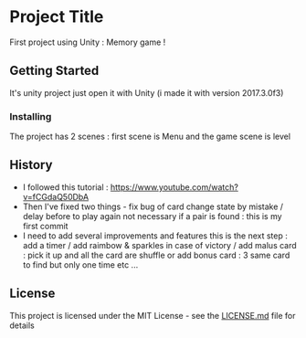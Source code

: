 # Project Title

First project using Unity : Memory game !

## Getting Started

It's unity project just open it with Unity (i made it with version 2017.3.0f3)

### Installing

The project has 2 scenes : first scene is Menu and the game scene is level

## History

* I followed this tutorial : https://www.youtube.com/watch?v=fCGdaQ50DbA
* Then I've fixed two things - fix bug of card change state by mistake / delay before to play again not necessary if a pair is found : this is my first commit
* I need to add several improvements and features this is the next step : add a timer / add raimbow & sparkles in case of victory / add malus card : pick it up and all the card are shuffle or add bonus card : 3 same card to find but only one time etc ...

## License

This project is licensed under the MIT License - see the [LICENSE.md](LICENSE.md) file for details